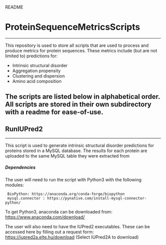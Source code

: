 README

# ProteinSequenceMetricsScripts
---------------------------------------------------------------------------------------

This repository is used to store all scripts that are used to process and produce metrics for protein sequences. These metrics include (but are not limited to) predictions for: 
 - Intrinsic structural disorder
 - Aggregation propensity
 - Clustering and dispersion
 - Amino acid composition
 
 The scripts are listed below in alphabetical order. All scripts are stored in their own subdirectory with a readme for ease-of-use.
 -----------

## RunIUPred2 
-----

  This script is used to generate intrinsic structural disorder predictions for proteins stored in a MySQL database. The results for each protein are uploaded to the same MySQL table they were extracted from
  
##### Dependencies
The user will need to run the script with Python3 with the following modules:

	 BioPython: https://anaconda.org/conda-forge/biopython
	 mysql.connector : https://pynative.com/install-mysql-connector-python/

To get Python3, anaconda can be downloaded from: https://www.anaconda.com/download/


The user will also need to have the IUPred2 executables. These can be accessed here by filling out a request form: https://iupred2a.elte.hu/download (Select IUPred2A to download)



